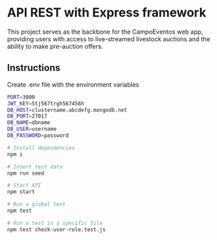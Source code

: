 # API REST with Express framework

This project serves as the backbone for the CampoEventos web app, providing users with access to live-streamed livestock auctions and the ability to make pre-auction offers.

## Instructions

Create .env file with the environment variables

```bash
PORT=3000
JWT_KEY=5tj567trgh567456h
DB_HOST=clustername.abcdefg.mongodb.net
DB_PORT=27017
DB_NAME=dbname
DB_USER=username
DB_PASSWORD=password
```

```bash
# Install dependencies
npm i

# Insert test data
npm run seed

# Start API
npm start

# Run a global test
npm test

# Run a test in a specific file
npm test check-user-role.test.js
```

